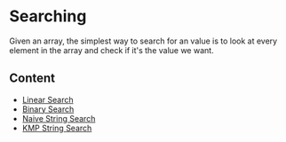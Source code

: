 # Searching

Given an array, the simplest way to search for an value is to look at every element in the array and check if it's the value we want.

## Content

* [Linear Search](linear-search)
* [Binary Search](binary-search)
* [Naive String Search](naive-string-search)
* [KMP String Search](kmp-string-search)
